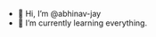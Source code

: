 - 👋 Hi, I’m @abhinav-jay
- 🌱 I’m currently learning everything.
<!---
abhinav-jay/abhinav-jay is a ✨ special ✨ repository because its `README.md` (this file) appears on your GitHub profile.
You can click the Preview link to take a look at your changes.
--->
